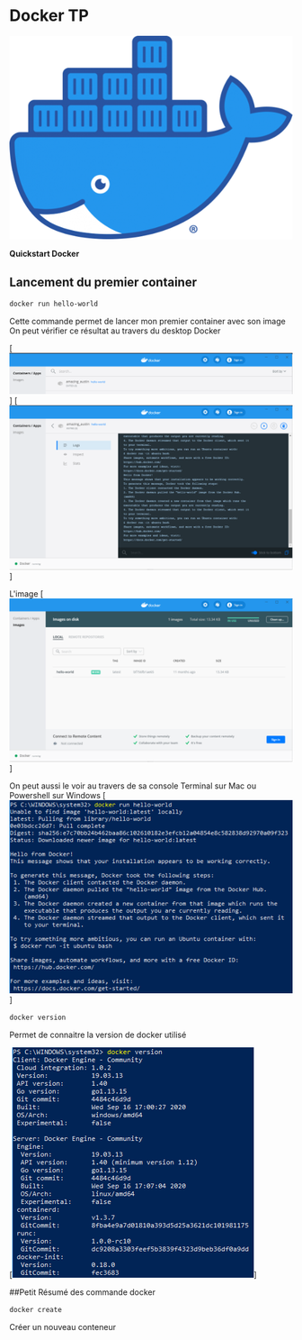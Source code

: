 # Docker TP

[![Docker](https://github.com/Srouek/Python/blob/main/Python%20Scripts/Docker/asset/Moby-logo.png)](https://www.docker.com/)

**Quickstart Docker** 

## Lancement du premier container
```sh
docker run hello-world
```
Cette commande permet de lancer mon premier container avec son image 
On peut vérifier ce résultat au travers du desktop Docker

[![Containers](.\asset\Containers.PNG )]
[![Containers](.\asset\Containers2.PNG)]

L'image
[![Image](.\asset\images_docker.PNG)]

On peut aussi le voir au travers de sa console Terminal sur Mac ou Powershell sur Windows
[![Docker Run](.\asset\Docker_run_Powershell.PNG)]

```sh
docker version
```
Permet de connaitre la version de docker utilisé

[![Docker_version](.\asset\Docker_version.PNG)]

##Petit Résumé des commande docker

```sh
docker create 
```
Créer un nouveau conteneur


